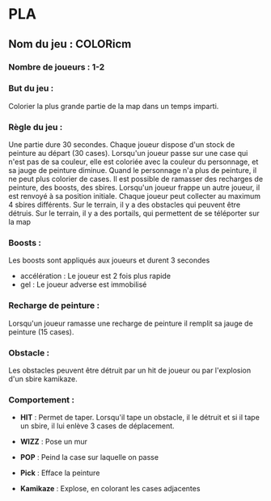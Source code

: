 # PLA
## Nom du jeu : COLORicm

### Nombre de joueurs : 1-2

### But du jeu : 
Colorier la plus grande partie de la map dans un temps imparti.

### Règle du jeu : 
Une partie dure 30 secondes.
Chaque joueur dispose d'un stock de peinture au départ (30 cases). 
Lorsqu'un joueur passe sur une case qui n'est pas de sa couleur, elle est coloriée avec la couleur du personnage, et sa jauge de peinture diminue.
Quand le personnage n'a plus de peinture, il ne peut plus colorier de cases.
Il est possible de ramasser des recharges de peinture, des boosts, des sbires.
Lorsqu'un joueur frappe un autre joueur, il est renvoyé à sa position initiale.
Chaque joueur peut collecter au maximum 4 sbires différents.
Sur le terrain, il y a des obstacles qui peuvent être détruis.
Sur le terrain, il y a des portails, qui permettent de se téléporter sur la map

### Boosts :
Les boosts sont appliqués aux joueurs et durent 3 secondes
* accélération : Le joueur est 2 fois plus rapide
* gel : Le joueur adverse est immobilisé

### Recharge de peinture :
Lorsqu'un joueur ramasse une recharge de peinture il remplit sa jauge de peinture (15 cases).

### Obstacle : 
Les obstacles peuvent être détruit par un hit de joueur ou par l'explosion d'un sbire kamikaze.

### Comportement :
* **HIT** : Permet de taper. Lorsqu'il tape un obstacle, il le détruit et si il tape un sbire, il lui enlève 3 cases de déplacement.

* **WIZZ** : Pose un mur

* **POP** : Peind la case sur laquelle on passe

* **Pick** : Efface la peinture

* **Kamikaze** : Explose, en colorant les cases adjacentes




